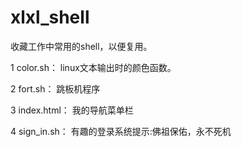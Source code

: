# xlxl_shell
收藏工作中常用的shell，以便复用。

1 color.sh：
linux文本输出时的颜色函数。

2 fort.sh：
跳板机程序

3 index.html：
我的导航菜单栏

4 sign_in.sh：
有趣的登录系统提示:佛祖保佑，永不死机




